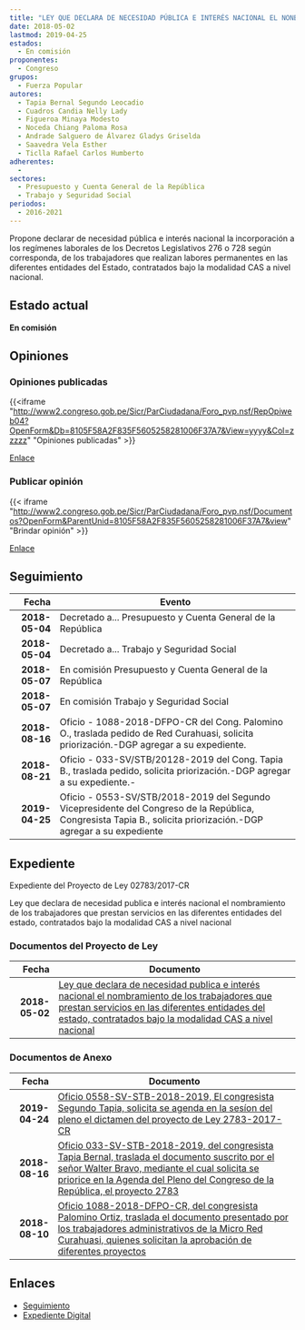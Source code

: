 ```yaml
---
title: "LEY QUE DECLARA DE NECESIDAD PÚBLICA E INTERÉS NACIONAL EL NONBRAMIENTO DE LOS TRABAJADORES QUE PRESTAN SERVICIO EN LAS DIFERENTES ENTIDADES DEL ESTADO, CONTRATADOS BAJO LA MODALIDAD CAS A NIVEL NACIONAL"
date: 2018-05-02
lastmod: 2019-04-25
estados: 
  - En comisión
proponentes: 
  - Congreso
grupos: 
  - Fuerza Popular
autores: 
  - Tapia Bernal Segundo Leocadio
  - Cuadros Candia Nelly Lady
  - Figueroa Minaya Modesto
  - Noceda Chiang Paloma Rosa
  - Andrade Salguero de Álvarez Gladys Griselda
  - Saavedra Vela Esther
  - Ticlla Rafael Carlos Humberto
adherentes: 
  - 
sectores: 
  - Presupuesto y Cuenta General de la República
  - Trabajo y Seguridad Social
periodos: 
  - 2016-2021
---
```


Propone declarar de necesidad pública e interés nacional la incorporación a los regímenes laborales de los Decretos Legislativos 276 o 728 según corresponda, de los trabajadores que realizan labores permanentes en las diferentes entidades del Estado, contratados bajo la modalidad CAS a nivel nacional.


## Estado actual

**En comisión**

## Opiniones

### Opiniones publicadas

{{<iframe "http://www2.congreso.gob.pe/Sicr/ParCiudadana/Foro_pvp.nsf/RepOpiweb04?OpenForm&Db=8105F58A2F835F5605258281006F37A7&View=yyyy&Col=zzzzz" "Opiniones publicadas" >}}

[Enlace](http://www2.congreso.gob.pe/Sicr/ParCiudadana/Foro_pvp.nsf/RepOpiweb04?OpenForm&Db=8105F58A2F835F5605258281006F37A7&View=yyyy&Col=zzzzz)
### Publicar opinión

{{< iframe "http://www2.congreso.gob.pe/Sicr/ParCiudadana/Foro_pvp.nsf/Documentos?OpenForm&ParentUnid=8105F58A2F835F5605258281006F37A7&view" "Brindar opinión" >}}

[Enlace](http://www2.congreso.gob.pe/Sicr/ParCiudadana/Foro_pvp.nsf/Documentos?OpenForm&ParentUnid=8105F58A2F835F5605258281006F37A7&view)

## Seguimiento

| Fecha | Evento |
|------:|--------|
| **2018-05-04** | Decretado a... Presupuesto y Cuenta General de la República|
| **2018-05-04** | Decretado a... Trabajo y Seguridad Social|
| **2018-05-07** | En comisión Presupuesto y Cuenta General de la República|
| **2018-05-07** | En comisión Trabajo y Seguridad Social|
| **2018-08-16** | Oficio - 1088-2018-DFPO-CR del Cong. Palomino O., traslada pedido de Red Curahuasi, solicita priorización.-DGP agregar a su expediente.|
| **2018-08-21** | Oficio - 033-SV/STB/20128-2019 del Cong. Tapia B., traslada pedido, solicita priorización.-DGP agregar a su expediente.-|
| **2019-04-25** | Oficio - 0553-SV/STB/2018-2019 del Segundo Vicepresidente del Congreso de la República, Congresista Tapia B., solicita priorización.-DGP agregar a su expediente|


## Expediente

Expediente del Proyecto de Ley 02783/2017-CR

Ley que declara de necesidad publica e interés nacional el nombramiento de los trabajadores que prestan servicios en las diferentes entidades del estado, contratados bajo la modalidad CAS a nivel nacional


### Documentos del Proyecto de Ley

| Fecha | Documento |
|------:|--------|
| **2018-05-02** | [Ley que declara de necesidad publica e interés nacional el nombramiento de los trabajadores que prestan servicios en las diferentes entidades del estado, contratados bajo la modalidad CAS a nivel nacional](http://www.leyes.congreso.gob.pe/Documentos/2016_2021/Proyectos_de_Ley_y_de_Resoluciones_Legislativas/PL0277520180424.pdf) |

### Documentos de Anexo

| Fecha | Documento |
|------:|--------|
| **2019-04-24** | [Oficio 0558-SV-STB-2018-2019, El congresista Segundo Tapia, solicita se agenda en la sesíon del pleno el dictamen del proyecto de Ley 2783-2017-CR](http://www.leyes.congreso.gob.pe/Documentos/2016_2021/Oficios/Congresistas/OFICIO-0553-SV-STB-2018-2019.pdf) |
| **2018-08-16** | [Oficio 033-SV-STB-2018-2019, del congresista Tapia Bernal, traslada el documento suscrito por el señor Walter Bravo, mediante el cual solicita se priorice en la Agenda del Pleno del Congreso de la República, el proyecto 2783](http://www.leyes.congreso.gob.pe/Documentos/2016_2021/Oficios/Congresistas/OFICIO-033-SV-STB-2018-2019.pdf) |
| **2018-08-10** | [Oficio 1088-2018-DFPO-CR, del congresista Palomino Ortiz, traslada el documento presentado por los trabajadores administrativos de la Micro Red Curahuasi, quienes solicitan la aprobación de diferentes proyectos](http://www.leyes.congreso.gob.pe/Documentos/2016_2021/Oficios/Congresistas/OFICIO-1088-2018-DFPO-CR.pdf) |

## Enlaces 

- [Seguimiento](http://www2.congreso.gob.pe/Sicr/TraDocEstProc/CLProLey2016.nsf/f7fff46988ca05b1052578e100829cc7/e677b89553b586e705258281007be907?OpenDocument)
- [Expediente Digital](http://www2.congreso.gob.pe/Sicr/TraDocEstProc/CLProLey2016.nsf/f7fff46988ca05b1052578e100829cc7/e677b89553b586e705258281007be907?OpenDocument&Click=05257FB7005EB655.eb71d0cf91d8294e05256cdf006b5706/$Body/0.1C6C)
